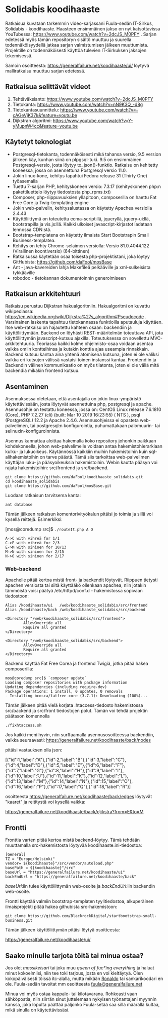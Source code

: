 # Solidabis koodihaaste
Ratkaisua kuvataan tarkemmin video-sarjassani Fuula-sedän IT-Sirkus, Solidabis - koodihaaste. Haasteen ensimmäinen jakso on
nyt katsottavissa YouTubessa: https://www.youtube.com/watch?v=2dcJS_M0PFY . Sarjan edetessä myös tämän repositoryn sisältö muuttuu ja suurella todennäköisyydellä jatkaa sarjan valmistumisen jälkeen muuttumista. Projektille on todennäköisesti käyttöä tulevien IT-Sirkuksen jaksojen tekemisessä. 

Samoin osoitteesta: https://generalfailure.net/koodihaaste/ui/ löytyvä malliratkaisu muuttuu sarjan edetessä.
## Ratkaisua selittävät videot
1. Tehtäväksianto: https://www.youtube.com/watch?v=2dcJS_M0PFY 
2. Tietokanta: https://www.youtube.com/watch?v=nN9K3Q_-d8g
3. Tietokantasuunnittelu: https://www.youtube.com/watch?v=-cAGeVjK37k&feature=youtu.be
4. Dijkstran algoritmi: https://www.youtube.com/watch?v=Y-yMupnW4cc&feature=youtu.be

## Käytetyt teknologiat
* Postgresql-tietokanta, todennäköisesti mikä tahansa versio, 9.5 version jälkeen käy, kunhan siinä on plpgsql-tuki. 9.5 on ensimmäinen Postgresql-versio, josta löytyy to_json()-funktio. Ratkaisu on kehitetty koneessa, jossa on asennettuna Postgresql versio 11.0. 
* Jokin linux-kone, kehitys tapahtui Fedora release 31 (Thirty One) työasemalla
* Tuettu 7-sarjan PHP, kehityskoneen versio: 7.3.17 (kehityskoneen php:n pakettiluettelo löytyy tiedostosta php_rpms.txt)
* Composer, php-riippuvuuksien ylläpitoon, composerilla on haettu Fat Free Core ja Twig-templating engine
* Jokin web-palvelin, kehitysalustassa on käytetty Apachea versiolla 2.4.43
* Käyttöliittymä on toteutettu ecma-scriptillä, jqueryllä, jquery-ui:llä, bootstrapilla ja vis.js:llä. Kaikki ulkoiset javascript-kirjastot ladataan lennossa CDN:stä. 
* Bootstrap-templatena on käytetty ilmaista Start Bootstrapin Small Business-templatea.
* Kehitys on tehty Chrome-selaimen versiolla: Versio 81.0.4044.122 (Virallinen koontiversio) (64-bittinen)
* Ratkaisussa käytetään osaa toisesta php-projektistani, joka löytyy GitHubista: https://github.com/daFool/mosBase
* Ant - java-kavereiden lahja Makefileä pelkääville ja xml-sulkeisista tykkääville
* robodoc - tietokannan dokumentoinnin generoimiseen

## Ratkaisun arkkitehtuuri
Ratkaisu perustuu Dijkstran hakualgoritmiin. Hakualgoritmi on kuvattu wikipediassa: https://en.wikipedia.org/wiki/Dijkstra%27s_algorithm#Pseudocode . Varsinainen laskenta tapahtuu tietokannassa funktioilla aputauluja käyttäen. Itse web-ratkaisu on hajautettu kahteen osaan: backendiin ja käyttöliittymään. Backend on löyhästi REST-määritelmän toteuttava API, jota käyttöliittymän javascript-kutsuu ajaxilla. Toteutuksessa on sovellettu MVC-arkkitehtuuria. Teoriassa kaikki kolme ohjelmisto-osaa voidaan asentaa vaikka omiin kontteihinsa ja kutakin konttia ajaa useampia rinnakkain. Backend kutsuu kantaa aina yhtenä atomisena kutsuna, joten ei ole väliksi vaikka eri kutsujen välissä vastaisi toinen instanssi kantaa. Frontend:in ja Backendin välinen kommunikaatio on myös tilatonta, joten ei ole väliä mitä backendiä mikäkin frontend kutsuu.

## Asentaminen
Asennuksessa oletetaan, että asentajalla on jokin linux-ympäristö käytettävissään, josta löytyvät asennettuina php, postgresql ja apache. Asennusohje on testattu koneessa, jossa on: CentOS Linux release 7.6.1810 (Core), PHP 7.2.27 (cli) (built: Mar 10 2019 16:23:55) ( NTS ), psql (PostgreSQL) 12.2 ja Apache 2.4.6. Asennusohjeissa ei opasteta web-palvelimen, tai postgresql:n konfigurointia, puhumattakaan palomuurin- tai selinuxin-konfiguroinnista.

Asennus kannattaa aloittaa hakemalla koko repository johonkin paikkaan kohdekoneella, johon web-palvelimelle voidaan antaa hakemistohierarkiaan kulku- ja lukuoikeus. Käytännössä kaikkiin muihin hakemistoihin kuin sql-alihakemistoihin on tarve päästä. Tämä siis tarkoittaa web-palvelimen käyttäjän luku- ja pääsyoikeuksia hakemistoihin. Webin kautta pääsyn voi rajata hakemistoihin: src/frontend ja src/backend. 

    git clone https://github.com/daFool/koodihaaste_solidabis.git
    cd koodihaaste_solidabis
    git clone https://github.com/daFool/mosBase.git

Luodaan ratkaisun tarvitsema kanta:

`ant database`

Tämän jälkeen ratkaisun komentorivityökalun pitäisi jo toimia ja sillä voi kysellä reittejä. Esimerkiksi:

[mos@coredump src]$ `./routeIt.php A O`

    A->C with vihreä for 1/1 
    C->E with vihreä for 2/3 
    E->M with sininen for 10/13 
    M->N with sininen for 2/15 
    N->O with sininen for 2/17 

### Web-backend
Apachelle pitää kertoa mistä front- ja backendit löytyvät. Riippuen tietysti apachen versiosta tai siitä käyttääkö ollenkaan apachea, niin jotakin tämmöistä voisi päätyä /etc/httpd/conf.d - hakemistossa sopivaan tiedostoon:

    Alias /koodihaaste/ui   /web/koodihaaste_solidabis/src/frontend
    Alias /koodihaaste/back /web/koodihaaste_solidabis/src/backend

    <Directory "/web/koodihaaste_solidabis/src/frontend">
            AllowOverride all
            Require all granted
    </Directory>

    <Directory "/web/koodihaaste_solidabis/src/backend">
            AllowOverride all
            Require all granted
    </Directory>

Backend käyttää Fat Free Corea ja frontend Twigiä, jotka pitää hakea composerilla:

    mos@coredump src]$ `composer update`
    Loading composer repositories with package information
    Updating dependencies (including require-dev)
    Package operations: 1 install, 0 updates, 0 removals
    - Installing bcosca/fatfree-core (3.7.1): Downloading (100%)...  

Tämän jälkeen pitää vielä korjata .htaccess-tiedosto hakemistossa src/backend ja src/front tiedostojen polut. Tämän voi tehdä projektin päätason komennolla

`./fixhtaccess.sh`

Jos kaikki meni hyvin, niin surffaamalla asennusosoitteessa backendiin, vaikka seuraavasti:
    https://generalfailure.net/koodihaaste/back/nodes

pitäisi vastauksen olla json:

[{"id":1,"label":"A"},{"id":2,"label":"B"},{"id":3,"label":"C"},{"id":4,"label":"D"},{"id":5,"label":"E"},{"id":6,"label":"F"},{"id":7,"label":"G"},{"id":8,"label":"H"},{"id":9,"label":"I"},{"id":10,"label":"J"},{"id":11,"label":"K"},{"id":12,"label":"L"},{"id":13,"label":"M"},{"id":14,"label":"N"},{"id":15,"label":"O"},{"id":16,"label":"P"},{"id":17,"label":"Q"},{"id":18,"label":"R"}]

osoitteesta https://generalfailure.net/koodihaaste/back/edges löytyvät "kaaret" ja reititystä voi kysellä vaikka:

https://generalfailure.net/koodihaaste/back/djikstra?from=E&to=M


## Frontti
Fronttia varten pitää kertoa mistä backend-löytyy. Tämä tehdään muuttamalla src-hakemistosta löytyvää koodihaaste.ini-tiedostoa:
   
    [General]
    TZ = "Europe/Helsinki"
    vendor= ${koodihaaste}"/src/vendor/autoload.php"
    basePath = ${koodihaaste}"/src"
    baseUrl = "https://generalfailure.net/koodihaaste/ui"
    backEndUrl = "https://generalfailure.net/koodihaaste/back"

*baseUrl*:iin tulee käyttöliittymän web-osoite ja *backEndUrl*:iin backendin web-osoite.

Frontti käyttää valmiin bootstrap-templaten tyylitiedostoa, alkuperäinen ilmaisprojekti pitää hakea githubista src-hakemistoon:

`git clone https://github.com/BlackrockDigital/startbootstrap-small-business.git`

Tämän jälkeen käyttöliittymän pitäisi löytyä osoitteesta:

https://generalfailure.net/koodihaaste/ui/


## Saako minulle tarjota töitä tai minua ostaa?
Jos olet _massikeisari_ tai joku muu _queen of fuc*ing everything_ ja haluat minut kokoelmiisi, niin tee toki tarjous, josta
en voi kieltäytyä. Olen kokopäiväisesti töissä itc-alalla, mutta mikään [Ronaldo](https://www.is.fi/eurosarjat/art-2000005260020.html) tai sankarikoodari en ole. Fuula-sedän tavoitat mm osoitteesta fuula@generalfailure.net

Minua voi myös ostaa kappale- tai kilotavarana. Rohkeasti vaan sähköpostia, niin siirrän sinut juttelemaan nykyisen työnantajani myynnin kanssa, joka lopulta päättää paljonko Fuula-setää saa sillä määrällä kultaa, mikä sinulla on käytettävissäsi.


